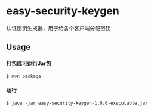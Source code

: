 # easy-security-keygen

认证密钥生成器，用于给各个客户端分配密钥


## Usage

#### 打包成可运行Jar包

```
$ mvn package
```

#### 运行

```
$ java -jar easy-security-keygen-1.0.0-executable.jar
```